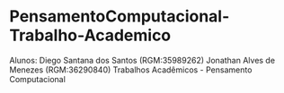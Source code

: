 # PensamentoComputacional-Trabalho-Academico
Alunos: Diego Santana dos Santos (RGM:35989262)
Jonathan Alves de Menezes (RGM:36290840)
Trabalhos Acadêmicos - Pensamento Computacional
